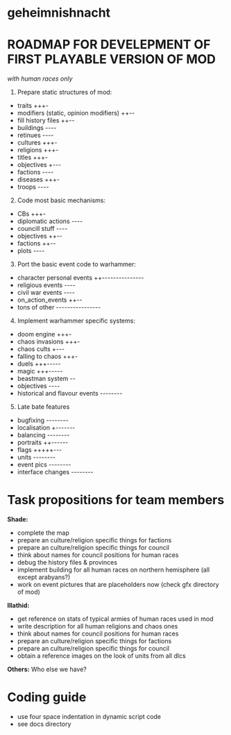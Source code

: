 geheimnishnacht
===============

#		ROADMAP FOR DEVELEPMENT OF FIRST PLAYABLE VERSION OF MOD
*with human races only*

1. Prepare static structures of mod:
  - traits					+++-
  - modifiers (static, opinion modifiers)	++--
  - fill history files				++--
  - buildings					----
  - retinues 					----
  - cultures					+++-
  - religions					+++-
  - titles					+++-
  - objectives					+---
  - factions					----
  - diseases					+++-
  - troops					----

2. Code most basic mechanisms:
  - CBs						+++-
  - diplomatic actions				----
  - councill stuff				----
  - objectives					++--
  - factions					++--
  - plots					----

3. Port the basic event code to warhammer:
  - character personal events			++---------------
  - religious events				----
  - civil war events				----
  - on_action_events				++--  
  - tons of other				---------------- 

4. Implement warhammer specific systems:
  - doom engine					+++-
  - chaos invasions				+++-
  - chaos cults					+---
  - falling to chaos 				+++-
  - duels					+++-----
  - magic					+++-----
  - beastman system				--
  - objectives 					----
  - historical and flavour events		--------

5. Late bate features
  - bugfixing 					--------
  - localisation				+-------
  - balancing					--------
  - portraits					++------
  - flags					+++++---
  - units					--------
  - event pics					--------
  - interface changes				--------



# Task propositions for team members

**Shade:**
- complete the map
- prepare an culture/religion specific things for factions
- prepare an culture/religion specific things for council 
- think about names for council positions for human races
- debug the history files & provinces
- implement building for all human races on northern hemisphere (all except arabyans?)
- work on event pictures that are placeholders now (check gfx directory of mod)

**Illathid:**
- get reference on stats of typical armies of human races used in mod
- write description for all human religions and chaos ones
- think about names for council positions for human races
- prepare an culture/religion specific things for factions
- prepare an culture/religion specific things for council 
- obtain a reference images on the look of units from all dlcs

**Others:**
Who else we have?

# Coding guide
- use four space indentation in dynamic script code
- see docs directory 
